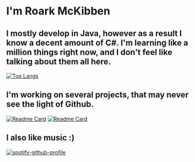 # I'm Roark McKibben

## I mostly develop in Java, however as a result I know a decent amount of C#. I'm learning like a million things right now, and I don't feel like talking about them all here.

[![Top Langs](https://github-readme-stats.vercel.app/api/top-langs/?username=djtpj&layout=compact)](https://github.com/anuraghazra/github-readme-stats)

## I'm working on several projects, that may never see the light of Github.

[![Readme Card](https://github-readme-stats.vercel.app/api/pin/?username=djtpj&repo=ridge)](https://github.com/Djtpj/Ridge)
[![Readme Card](https://github-readme-stats.vercel.app/api/pin/?username=djtpj&repo=growth-jda)](https://github.com/Djtpj/growth-jda)

## I also like music :)
[![spotify-github-profile](https://spotify-github-profile.vercel.app/api/view?uid=k8i8btiebjuytr6ohw6wnchnc&cover_image=true&theme=default)](https://github.com/djtpj)

